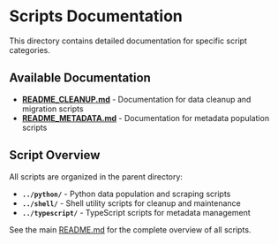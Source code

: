 # Scripts Documentation

This directory contains detailed documentation for specific script categories.

## Available Documentation

- **[README_CLEANUP.md](./README_CLEANUP.md)** - Documentation for data cleanup and migration scripts
- **[README_METADATA.md](./README_METADATA.md)** - Documentation for metadata population scripts

## Script Overview

All scripts are organized in the parent directory:

- **`../python/`** - Python data population and scraping scripts
- **`../shell/`** - Shell utility scripts for cleanup and maintenance
- **`../typescript/`** - TypeScript scripts for metadata management

See the main [README.md](../README.md) for the complete overview of all scripts.

